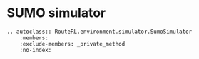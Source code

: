 # SUMO simulator

```{eval-rst}
.. autoclass:: RouteRL.environment.simulator.SumoSimulator
    :members:
    :exclude-members: _private_method
    :no-index:
```